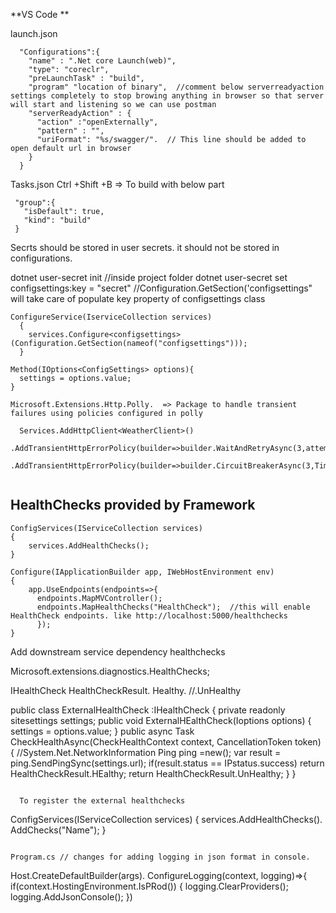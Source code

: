 **VS Code **
  
  launch.json
  
```
  "Configurations":{
    "name" : ".Net core Launch(web)",
    "type": "coreclr",
    "preLaunchTask" : "build",
    "program" "location of binary",  //comment below serverreadyaction settings completely to stop browing anything in browser so that server will start and listening so we can use postman
    "serverReadyAction" : {
      "action" :"openExternally",
      "pattern" : "",
      "uriFormat": "%s/swagger/".  // This line should be added to open default url in browser
    }
  }
```
  Tasks.json
  Ctrl +Shift +B  => To build with below part
  
```  
 "group":{
   "isDefault": true,
   "kind": "build"
 }
```

Secrts should be stored in user secrets. it should not be stored in configurations.
  
  dotnet user-secret init      //inside project folder
  dotnet user-secret set configsettings:key = "secret" //Configuration.GetSection('configsettings" will take care of populate key property of configsettings class
    
    
```    
ConfigureService(IserviceCollection services)
  {
    services.Configure<configsettings>(Configuration.GetSection(nameof("configsettings")));
  }

Method(IOptions<ConfigSettings> options){
  settings = options.value;
}

Microsoft.Extensions.Http.Polly.  => Package to handle transient failures using policies configured in polly
  
  Services.AddHttpClient<WeatherClient>()
  .AddTransientHttpErrorPolicy(builder=>builder.WaitAndRetryAsync(3,attempt=>Timespan.FromSeconds(Math.Pow(2,attempt)))
  .AddTransientHttpErrorPolicy(builder=>builder.CircuitBreakerAsync(3,Timespan.FromSeconds(10));
                               
 ```

## HealthChecks provided by Framework ##

```
ConfigServices(IServiceCollection services)
{
    services.AddHealthChecks();
}

Configure(IApplicationBuilder app, IWebHostEnvironment env)
{
    app.UseEndpoints(endpoints=>{
      endpoints.MapMVController();
      endpoints.MapHealthChecks("HealthCheck");  //this will enable HealthCheck endpoints. like http://localhost:5000/healthchecks
      });
}
```

Add downstream service dependency healthchecks

Microsoft.extensions.diagnostics.HealthChecks;

IHealthCheck
HealthCheckResult. Healthy. //.UnHealthy

public class ExternalHealthCheck :IHealthCheck
{
    private readonly sitesettings settings;
    public void ExternalHEalthCheck(Ioptions<sitesettings> options)
    {
        settings = options.value;
    }
    public async Task<HealthCheckResult> CheckHealthAsync(CheckHealthContext context, CancellationToken token)
    {
        //System.Net.NetworkInformation
        Ping ping =new();
        var result = ping.SendPingSync(settings.url);
        if(result.status == IPstatus.success)
            return HealthCheckResult.HEalthy;
        return HealthCheckResult.UnHealthy;
    }
}
```
  
  To register the external healthchecks
```

ConfigServices(IServiceCollection services)
{
    services.AddHealthChecks().
    AddChecks<ExternalHelthCheck>("Name");
}
```

Program.cs // changes for adding logging in json format in console.
```
Host.CreateDefaultBuilder(args).
ConfigureLogging(context, logging)=>{
if(context.HostingEnvironment.IsPRod())
{
  logging.ClearProviders();
  logging.AddJsonConsole();
})

```
